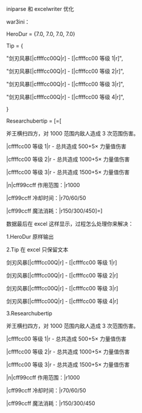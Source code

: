 iniparse 和 excelwriter 优化

war3ini：

HeroDur = {7.0, 7.0, 7.0, 7.0}

Tip = {

"剑刃风暴[|cffffcc00Q|r] - [|cffffcc00 等级 1|r]",

"剑刃风暴[|cffffcc00Q|r] - [|cffffcc00 等级 2|r]",

"剑刃风暴[|cffffcc00Q|r] - [|cffffcc00 等级 3|r]",

"剑刃风暴[|cffffcc00Q|r] - [|cffffcc00 等级 4|r]",

}

Researchubertip = [=[

斧王横扫四方，对 1000 范围内敌人造成 3 次范围伤害。

|cffffcc00 等级 1|r - 总共造成 500+5× 力量值伤害

|cffffcc00 等级 2|r - 总共造成 1000+5× 力量值伤害

|cffffcc00 等级 3|r - 总共造成 1500+5× 力量值伤害

|n|cff99ccff 作用范围：|r1000

|cff99ccff 冷却时间：|r70/60/50

|cff99ccff 魔法消耗：|r150/300/450]=]

数据最后在 excel 这样显示，过程怎么处理你来解决：

1.HeroDur 原样输出

2.Tip 在 excel 只保留文本

剑刃风暴[|cffffcc00Q|r] - [|cffffcc00 等级 1|r]

剑刃风暴[|cffffcc00Q|r] - [|cffffcc00 等级 2|r]

剑刃风暴[|cffffcc00Q|r] - [|cffffcc00 等级 3|r]

剑刃风暴[|cffffcc00Q|r] - [|cffffcc00 等级 4|r]

3.Researchubertip

斧王横扫四方，对 1000 范围内敌人造成 3 次范围伤害。

|cffffcc00 等级 1|r - 总共造成 500+5× 力量值伤害

|cffffcc00 等级 2|r - 总共造成 1000+5× 力量值伤害

|cffffcc00 等级 3|r - 总共造成 1500+5× 力量值伤害

|n|cff99ccff 作用范围：|r1000

|cff99ccff 冷却时间：|r70/60/50

|cff99ccff 魔法消耗：|r150/300/450

